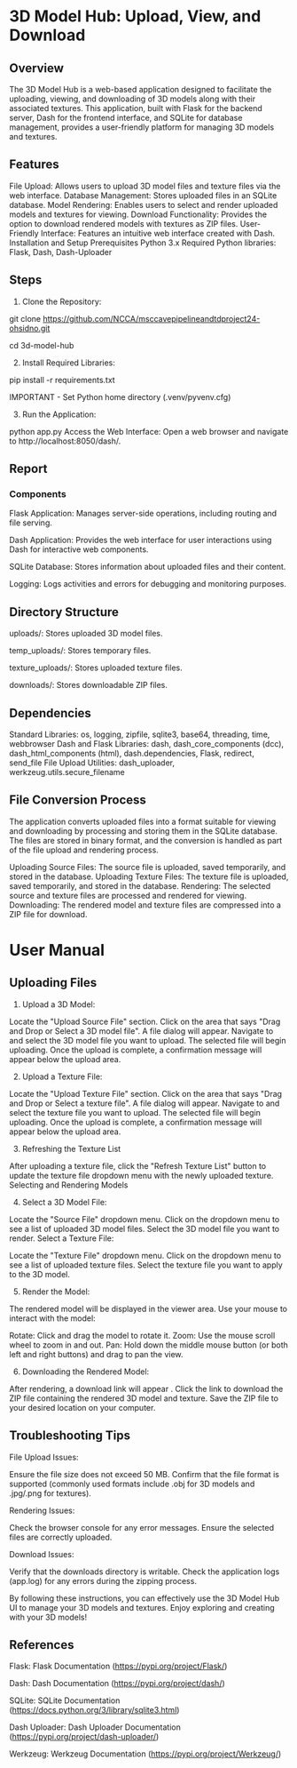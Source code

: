 # 3D Model Hub: Upload, View, and Download

## Overview
The 3D Model Hub is a web-based application designed to facilitate the uploading, viewing, and downloading of 3D models along with their associated textures. This application, built with Flask for the backend server, Dash for the frontend interface, and SQLite for database management, provides a user-friendly platform for managing 3D models and textures.

## Features

File Upload: Allows users to upload 3D model files and texture files via the web interface.
Database Management: Stores uploaded files in an SQLite database.
Model Rendering: Enables users to select and render uploaded models and textures for viewing.
Download Functionality: Provides the option to download rendered models with textures as ZIP files.
User-Friendly Interface: Features an intuitive web interface created with Dash.
Installation and Setup
Prerequisites
Python 3.x
Required Python libraries: Flask, Dash, Dash-Uploader


## Steps

1. Clone the Repository:

git clone https://github.com/NCCA/msccavepipelineandtdproject24-ohsidno.git

cd 3d-model-hub


2. Install Required Libraries:

pip install -r requirements.txt

IMPORTANT - Set Python home directory (.venv/pyvenv.cfg)

3. Run the Application:

python app.py
Access the Web Interface:
Open a web browser and navigate to http://localhost:8050/dash/.


## Report


### Components

Flask Application: Manages server-side operations, including routing and file serving.

Dash Application: Provides the web interface for user interactions using Dash for interactive web components.

SQLite Database: Stores information about uploaded files and their content.

Logging: Logs activities and errors for debugging and monitoring purposes.


## Directory Structure

uploads/: Stores uploaded 3D model files.

temp_uploads/: Stores temporary files.

texture_uploads/: Stores uploaded texture files.

downloads/: Stores downloadable ZIP files.


## Dependencies
Standard Libraries: os, logging, zipfile, sqlite3, base64, threading, time, webbrowser
Dash and Flask Libraries: dash, dash_core_components (dcc), dash_html_components (html), dash.dependencies, Flask, redirect, send_file
File Upload Utilities: dash_uploader, werkzeug.utils.secure_filename


## File Conversion Process
The application converts uploaded files into a format suitable for viewing and downloading by processing and storing them in the SQLite database. The files are stored in binary format, and the conversion is handled as part of the file upload and rendering process.

Uploading Source Files: The source file is uploaded, saved temporarily, and stored in the database.
Uploading Texture Files: The texture file is uploaded, saved temporarily, and stored in the database.
Rendering: The selected source and texture files are processed and rendered for viewing.
Downloading: The rendered model and texture files are compressed into a ZIP file for download.


# User Manual

## Uploading Files

1. Upload a 3D Model:

Locate the "Upload Source File" section.
Click on the area that says "Drag and Drop or Select a 3D model file".
A file dialog will appear. Navigate to and select the 3D model file you want to upload.
The selected file will begin uploading. Once the upload is complete, a confirmation message will appear below the upload area.


2. Upload a Texture File:

Locate the "Upload Texture File" section.
Click on the area that says "Drag and Drop or Select a texture file".
A file dialog will appear. Navigate to and select the texture file you want to upload.
The selected file will begin uploading. Once the upload is complete, a confirmation message will appear below the upload area.


3. Refreshing the Texture List

After uploading a texture file, click the "Refresh Texture List" button to update the texture file dropdown menu with the newly uploaded texture.
Selecting and Rendering Models

4. Select a 3D Model File:

Locate the "Source File" dropdown menu.
Click on the dropdown menu to see a list of uploaded 3D model files.
Select the 3D model file you want to render.
Select a Texture File:

Locate the "Texture File" dropdown menu.
Click on the dropdown menu to see a list of uploaded texture files.
Select the texture file you want to apply to the 3D model.


5. Render the Model:

The rendered model will be displayed in the viewer area. Use your mouse to interact with the model:

Rotate: Click and drag the model to rotate it.
Zoom: Use the mouse scroll wheel to zoom in and out.
Pan: Hold down the middle mouse button (or both left and right buttons) and drag to pan the view.

6. Downloading the Rendered Model:

After rendering, a download link will appear .
Click the link to download the ZIP file containing the rendered 3D model and texture.
Save the ZIP file to your desired location on your computer.

## Troubleshooting Tips

File Upload Issues:

Ensure the file size does not exceed 50 MB.
Confirm that the file format is supported (commonly used formats include .obj for 3D models and .jpg/.png for textures).

Rendering Issues:

Check the browser console for any error messages.
Ensure the selected files are correctly uploaded.

Download Issues:

Verify that the downloads directory is writable.
Check the application logs (app.log) for any errors during the zipping process.

By following these instructions, you can effectively use the 3D Model Hub UI to manage your 3D models and textures. Enjoy exploring and creating with your 3D models!

## References

Flask: Flask Documentation (https://pypi.org/project/Flask/)

Dash: Dash Documentation (https://pypi.org/project/dash/)

SQLite: SQLite Documentation (https://docs.python.org/3/library/sqlite3.html)

Dash Uploader: Dash Uploader Documentation (https://pypi.org/project/dash-uploader/)

Werkzeug: Werkzeug Documentation (https://pypi.org/project/Werkzeug/)
